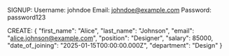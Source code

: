 SIGNUP:
Username: johndoe
Email: johndoe@example.com
Password: password123

CREATE:
{
  "first_name": "Alice",
  "last_name": "Johnson",
  "email": "alice.johnson@example.com",
  "position": "Designer",
  "salary": 85000,
  "date_of_joining": "2025-01-15T00:00:00.000Z",
  "department": "Design"
}
